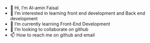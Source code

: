 - 👋 Hi, I’m Al-amin Faisal
- 👀 I’m interested in learning front end development and Back end development
- 🌱 I’m currently learning Front-End Development
- 💞️ I’m looking to collaborate on github
- 📫 How to reach me on github and email




